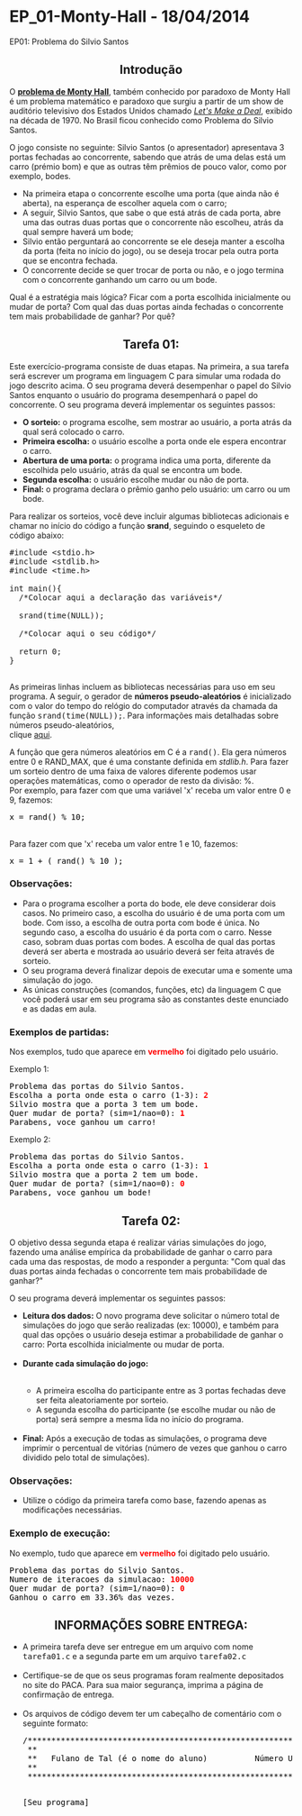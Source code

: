 # EP_01-Monty-Hall - 18/04/2014
<html>
<head>
  EP01: Problema do Silvio Santos
</head>
<body>

<center><h2>Introdu&ccedil;&atilde;o</h2></center>

O <b><a href="http://pt.wikipedia.org/wiki/Problema_de_Monty_Hall">problema de Monty Hall</a></b>, tamb&eacute;m conhecido por paradoxo de Monty Hall 
&eacute; um problema matem&aacute;tico e 
paradoxo que surgiu a partir de um show de audit&oacute;rio televisivo dos Estados 
Unidos chamado <i><a href="http://www.letsmakeadeal.com/">Let's Make a Deal</a></i>, exibido na d&eacute;cada de 1970.
No Brasil ficou conhecido como Problema do Silvio Santos.
<p>
O jogo consiste no seguinte: Silvio Santos (o apresentador) apresentava 3 portas fechadas ao concorrente, sabendo que atr&aacute;s de uma delas est&aacute; um carro (pr&eacute;mio bom) e que as outras t&ecirc;m pr&ecirc;mios de pouco valor, como por exemplo, bodes.

<ul>
    <li>Na primeira etapa o concorrente escolhe uma porta (que ainda não é aberta), na esperança de escolher aquela com o carro;</li>
    <li>A seguir, Silvio Santos, que sabe o que está atrás de cada porta, abre uma das outras duas portas que o concorrente não escolheu, atrás da qual sempre haverá um bode;</li>
    <li>Silvio então perguntará ao concorrente se ele deseja manter a escolha da porta (feita no início do jogo), ou se deseja trocar pela outra porta que se encontra fechada.</li>
    <li>O concorrente decide se quer trocar de porta ou não, e o jogo termina com o concorrente ganhando um carro ou um bode.</li>
</ul>

Qual &eacute; a estrat&eacute;gia mais l&oacute;gica? Ficar com a porta escolhida inicialmente ou mudar de porta? Com qual das duas portas ainda fechadas o concorrente tem mais probabilidade de ganhar? Por qu&ecirc;?

<center><h2>Tarefa 01:</h2></center>

Este exerc&iacute;cio-programa consiste de duas etapas.
Na primeira,
a sua tarefa ser&aacute; escrever um programa 
em linguagem C para simular uma rodada do jogo descrito acima. 
O seu programa dever&aacute; desempenhar o papel do Silvio Santos enquanto 
o usu&aacute;rio do programa desempenhar&aacute; o papel do concorrente. 
O seu programa dever&aacute; implementar os seguintes passos:

<ul>
    <li><b>O sorteio:</b> o programa escolhe, sem mostrar ao usu&aacute;rio, a porta atr&aacute;s da qual ser&aacute; colocado o carro.</li>
    <li><b>Primeira escolha:</b> o usu&aacute;rio escolhe a porta onde ele espera encontrar o carro.</li>
    <li><b>Abertura de uma porta:</b> o programa indica uma porta, diferente da escolhida pelo usu&aacute;rio, atr&aacute;s da qual se encontra um bode.</li>
    <li><b>Segunda escolha:</b> o usu&aacute;rio escolhe mudar ou n&atilde;o de porta.</li>
    <li><b>Final:</b> o programa declara o pr&ecirc;mio ganho pelo usu&aacute;rio: um carro ou um bode.</li>
</ul>

Para realizar os sorteios, voc&ecirc; deve incluir algumas bibliotecas adicionais e chamar
no in&iacute;cio do c&oacute;digo a fun&ccedil;&atilde;o <b>srand</b>, seguindo o esqueleto 
de c&oacute;digo abaixo:

  <pre class="brush: c">
#include &lt;stdio.h&gt;
#include &lt;stdlib.h&gt;
#include &lt;time.h&gt;

int main(){
  /*Colocar aqui a declara&ccedil;&atilde;o das vari&aacute;veis*/

  srand(time(NULL));

  /*Colocar aqui o seu c&oacute;digo*/

  return 0;
}
  </pre>


As primeiras linhas incluem as bibliotecas necess&aacute;rias 
para uso em seu programa. A seguir, 
o gerador de 
<b>n&uacute;meros pseudo-aleat&oacute;rios</b>
&eacute; inicializado com o valor 
do tempo do rel&oacute;gio do computador
atrav&eacute;s da chamada da fun&ccedil;&atilde;o <tt>srand(time(NULL));</tt>. 
Para informa&ccedil;&otilde;es mais detalhadas sobre n&uacute;meros pseudo-aleat&oacute;rios,  
clique <a href="https://www.ime.usp.br/~pmiranda/mac110_1s14/EPs/ep01/numeros_aleatorios.html">aqui</a>.

<p>
A fun&ccedil;&atilde;o que gera n&uacute;meros aleat&oacute;rios 
em C &eacute; a <tt>rand()</tt>. Ela gera n&uacute;meros entre 0 e RAND_MAX, 
que &eacute; uma constante definida em <i>stdlib.h</i>.
Para fazer um sorteio
dentro de uma faixa de valores diferente podemos usar opera&ccedil;&otilde;es 
matem&aacute;ticas, 
como o operador de resto da divis&atilde;o: %.
<br>
Por exemplo, para fazer com que uma vari&aacute;vel 'x' receba um valor entre 0 e 9, 
fazemos: 
<font color="000000">
<pre class="saida">
x = rand() % 10;
</pre>
</font>

<br>
Para fazer com que 'x' receba um valor entre 1 e 10, fazemos:
<font color="000000">
<pre class="saida">
x = 1 + ( rand() % 10 );
</pre>
</font>

<h3>Observa&ccedil;&otilde;es:</h3>
<p>
<ul>
<li>Para o programa escolher a porta do bode, ele deve considerar dois casos. 
No primeiro caso, a escolha do usu&aacute;rio &eacute; de uma porta com um bode. 
Com isso, a escolha de outra porta com bode &eacute; &uacute;nica. No segundo caso, a escolha do usu&aacute;rio &eacute; da porta com o carro. Nesse caso, sobram duas portas com bodes. A escolha de qual das portas dever&aacute; ser aberta e mostrada ao usu&aacute;rio dever&aacute; ser feita atrav&eacute;s de sorteio.</li>

<li>O seu programa dever&aacute; finalizar depois de executar uma e somente uma 
simula&ccedil;&atilde;o do jogo.</li>

<li>As &uacute;nicas constru&ccedil;&otilde;es (comandos, fun&ccedil;&otilde;es, etc) da linguagem C que voc&ecirc; poder&aacute; usar em seu programa s&atilde;o as constantes deste enunciado e as dadas em aula.</li>
</ul>

<h3>Exemplos de partidas:</h3>
<p>
Nos exemplos, tudo que aparece em <font color="FF0000"><b>vermelho</b></font> foi digitado pelo usu&aacute;rio.
<p>
Exemplo 1:
<font color="000000">
<pre class="saida">
Problema das portas do Silvio Santos.
Escolha a porta onde esta o carro (1-3): <font color="FF0000"><b>2</b></font>
Silvio mostra que a porta 3 tem um bode.
Quer mudar de porta? (sim=1/nao=0): <font color="FF0000"><b>1</b></font>
Parabens, voce ganhou um carro!
</pre>
</font>

Exemplo 2:
<font color="000000">
<pre class="saida">
Problema das portas do Silvio Santos.
Escolha a porta onde esta o carro (1-3): <font color="FF0000"><b>1</b></font>
Silvio mostra que a porta 2 tem um bode.
Quer mudar de porta? (sim=1/nao=0): <font color="FF0000"><b>0</b></font>
Parabens, voce ganhou um bode!
</pre>
</font>


<center><h2>Tarefa 02:</h2></center>

O objetivo dessa segunda etapa &eacute;
realizar v&aacute;rias simula&ccedil;&otilde;es do jogo,
fazendo uma an&aacute;lise emp&iacute;rica da probabilidade
de ganhar o carro para cada uma das respostas, de modo a responder a
pergunta:
"Com qual das duas portas ainda fechadas o concorrente tem mais probabilidade de ganhar?"
<p>
O seu programa dever&aacute; implementar os seguintes passos: 

<ul>
<li><b>Leitura dos dados:</b> O novo programa deve solicitar o n&uacute;mero total de 
simula&ccedil;&otilde;es do jogo que ser&atilde;o realizadas
(ex: 10000), e tamb&eacute;m para qual das op&ccedil;&otilde;es 
o usu&aacute;rio deseja estimar a probabilidade de ganhar o carro: 
Porta escolhida inicialmente ou mudar de porta.</li>
<br>
<li><b>Durante cada simula&ccedil;&atilde;o do jogo:</b></li>
<br>
<ul> 
<li>A primeira escolha do participante entre as 3 portas fechadas deve ser feita
aleatoriamente por sorteio.</li>
<li>A segunda escolha do participante (se escolhe mudar ou n&atilde;o de porta)
ser&aacute; sempre a mesma lida no in&iacute;cio do programa.</li>
</ul>
<br>
<li><b>Final:</b> Ap&oacute;s a execu&ccedil;&atilde;o de todas as 
simula&ccedil;&otilde;es, o programa deve imprimir o percentual de 
vit&oacute;rias (n&uacute;mero de vezes que ganhou o carro dividido 
pelo total de simula&ccedil;&otilde;es).</li>
</ul>

<h3>Observa&ccedil;&otilde;es:</h3>
<p>
<ul>
<li>Utilize o c&oacute;digo da primeira tarefa como base, 
fazendo apenas as modifica&ccedil;&otilde;es necess&aacute;rias.</li>
</ul>

<h3>Exemplo de execu&ccedil;&atilde;o:</h3>
<p>
No exemplo, tudo que aparece em <font color="FF0000"><b>vermelho</b></font> foi digitado pelo usu&aacute;rio.

<font color="000000">
<pre class="saida">
Problema das portas do Silvio Santos.
Numero de iteracoes da simulacao: <font color="FF0000"><b>10000</b></font>
Quer mudar de porta? (sim=1/nao=0): <font color="FF0000"><b>0</b></font>
Ganhou o carro em 33.36% das vezes.
</pre>
</font>


<center><h2>INFORMA&Ccedil;&Otilde;ES SOBRE ENTREGA:</h2></center>

<ul>

<li>A primeira tarefa deve ser entregue em um arquivo com nome <tt>tarefa01.c</tt>
e a segunda parte em um arquivo <tt>tarefa02.c</tt></li>
<br>
<li>Certifique-se de que os seus programas foram realmente depositados no site do PACA. 
Para sua maior seguran&ccedil;a, imprima a p&aacute;gina de confirma&ccedil;&atilde;o 
de entrega.</li>
<br>
<li>
Os arquivos de c&oacute;digo devem ter um cabe&ccedil;alho de coment&aacute;rio com o seguinte formato: 
<font color="000000">
<pre class="saida">
/***************************************************************
 **                                                           **
 **   Fulano de Tal (&eacute; o nome do aluno)          N&uacute;mero USP   **
 **                                                           **
 ***************************************************************/

  [Seu programa]
</pre>
</font>
</li>
</ul>
  <br>
</body>
</html>
